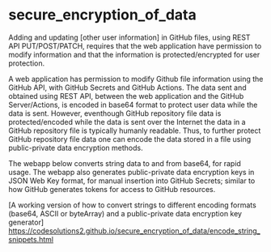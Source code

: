 # secure_encryption_of_data

Adding and updating [other user information] in GitHub files, using REST API PUT/POST/PATCH, requires that the web application have permission to modify information and that the information is protected/encrypted for user protection. 

A web application has permission to modify Github file information using the GitHub API, with GitHub Secrets and GitHub Actions. The data sent and obtained using REST API, between the web application and the GitHub Server/Actions, is encoded in base64 format to protect user data while the data is sent. However, eventhough GitHub repository file data is protected/encoded while the data is sent over the Internet the data in a GitHub repository file is typically humanly readable. Thus, to further protect GitHub repository file data one can encode the data stored in a file using public-private data encryption methods.

The webapp below converts string data to and from base64, for rapid usage. The webapp also generates public-private data encryption keys in JSON Web Key format, for manual insertion into GitHub Secrets; similar to how GitHub generates tokens for access to GitHub resources.

[A working version of how to convert strings to different encoding formats (base64, ASCII or byteArray) and a public-private data encryption key generator] https://codesolutions2.github.io/secure_encryption_of_data/encode_string_snippets.html
